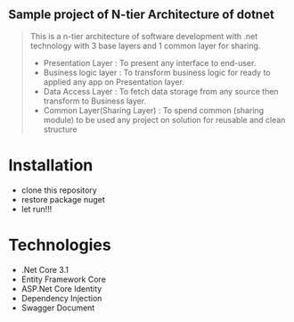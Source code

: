 ## Sample project of N-tier Architecture of dotnet
> This is a n-tier architecture of software development with .net technology with 3 base layers and 1 common layer for sharing.
> - Presentation Layer : To present any interface to end-user.
> - Business logic layer : To transform business logic for ready to applied any app on Presentation layer.
> - Data Access Layer : To fetch data storage from any source then transform to Business layer.
> - Common Layer(Sharing Layer) : To spend common (sharing module) to be used any project on solution for reusable and clean structure

# Installation
- clone this repository
- restore package nuget
- let run!!!

# Technologies
- .Net Core 3.1
- Entity Framework Core
- ASP.Net Core Identity
- Dependency Injection
- Swagger Document
